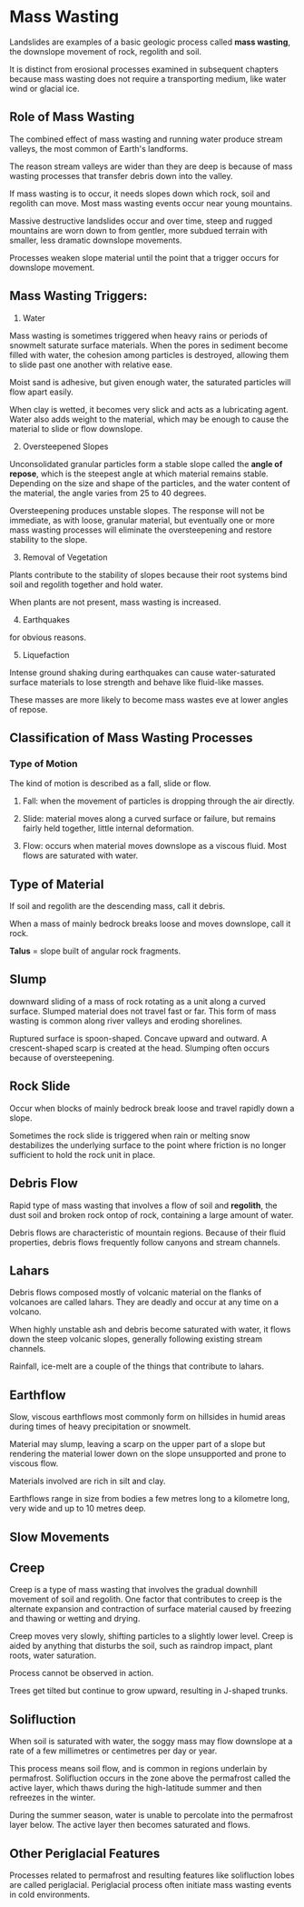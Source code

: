 # Mass Wasting

Landslides are examples of a basic geologic process called **mass wasting**, the downslope movement of rock, regolith and soil.

It is distinct from erosional processes examined in subsequent chapters because mass wasting does not require a transporting medium, like water wind or glacial ice.

## Role of Mass Wasting

The combined effect of mass wasting and running water produce stream valleys, the most common of Earth's landforms.

The reason stream valleys are wider than they are deep is because of mass wasting processes that transfer debris down into the valley.

If mass wasting is to occur, it needs slopes down which rock, soil and regolith can move. Most mass wasting events occur near young mountains.

Massive destructive landslides occur and over time, steep and rugged mountains are worn down to from gentler, more subdued terrain with smaller, less dramatic downslope movements.

Processes weaken slope material until the point that a trigger occurs for downslope movement.

## Mass Wasting Triggers:

1. Water

Mass wasting is sometimes triggered when heavy rains or periods of snowmelt saturate surface materials. When the pores in sediment become filled with water, the cohesion among particles is destroyed, allowing them to slide past one another with relative ease.

Moist sand is adhesive, but given enough water, the saturated particles will flow apart easily.

When clay is wetted, it becomes very slick and acts as a lubricating agent. Water also adds weight to the material, which may be enough to cause the material to slide or flow downslope.

2. Oversteepened Slopes

Unconsolidated granular particles form a stable slope called the **angle of repose**, which is the steepest angle at which material remains stable. Depending on the size and shape of the particles, and the water content of the material, the angle varies from 25 to 40 degrees.

Oversteepening produces unstable slopes. The response will not be immediate, as with loose, granular material, but eventually one or more mass wasting processes will eliminate the oversteepening and restore stability to the slope.

3. Removal of Vegetation

Plants contribute to the stability of slopes because their root systems bind soil and regolith together and hold water.

When plants are not present, mass wasting is increased.

4. Earthquakes

for obvious reasons.

5. Liquefaction

Intense ground shaking during earthquakes can cause water-saturated surface materials to lose strength and behave like fluid-like masses.

These masses are more likely to become mass wastes eve at lower angles of repose.

## Classification of Mass Wasting Processes

### Type of Motion

The kind of motion is described as a fall, slide or flow.

1. Fall: when the movement of particles is dropping through the air directly.

2. Slide: material moves along a curved surface or failure, but remains fairly held together, little internal deformation.

3. Flow: occurs when material moves downslope as a viscous fluid. Most flows are saturated with water.

## Type of Material

If soil and regolith are the descending mass, call it debris.

When a mass of mainly bedrock breaks loose and moves downslope, call it rock.

**Talus** = slope built of angular rock fragments.

## Slump

downward sliding of a mass of rock rotating as a unit along a curved surface. Slumped material does not travel fast or far. This form of mass wasting is common along river valleys and eroding shorelines.

Ruptured surface is spoon-shaped. Concave upward and outward. A crescent-shaped scarp is created at the head. Slumping often occurs because of oversteepening.

## Rock Slide

Occur when blocks of mainly bedrock break loose and travel rapidly down a slope.

Sometimes the rock slide is triggered when rain or melting snow destabilizes the underlying surface to the point where friction is no longer sufficient to hold the rock unit in place.

## Debris Flow

Rapid type of mass wasting that involves a flow of soil and **regolith**, the dust soil and broken rock ontop of rock, containing a large amount of water.

Debris flows are characteristic of mountain regions. Because of their fluid properties, debris flows frequently follow canyons and stream channels.

## Lahars

Debris flows composed mostly of volcanic material on the flanks of volcanoes are called lahars. They are deadly and occur at any time on a volcano.

When highly unstable ash and debris become saturated with water, it flows down the steep volcanic slopes, generally following existing stream channels.

Rainfall, ice-melt are a couple of the things that contribute to lahars.

## Earthflow

Slow, viscous earthflows most commonly form on hillsides in humid areas during times of heavy precipitation or snowmelt.

Material may slump, leaving a scarp on the upper part of a slope but rendering the material lower down on the slope unsupported and prone to viscous flow.

Materials involved are rich in silt and clay.

Earthflows range in size from bodies a few metres long to a kilometre long, very wide and up to 10 metres deep.

## Slow Movements

## Creep

Creep is a type of mass wasting that involves the gradual downhill movement of soil and regolith. One factor that contributes to creep is the alternate expansion and contraction of surface material caused by freezing and thawing or wetting and drying.

Creep moves very slowly, shifting particles to a slightly lower level. Creep is aided by anything that disturbs the soil, such as raindrop impact, plant roots, water saturation.

Process cannot be observed in action.

Trees get tilted but continue to grow upward, resulting in J-shaped trunks.

## Solifluction

When soil is saturated with water, the soggy mass may flow downslope at a rate of a few millimetres or centimetres per day or year.

This process means soil flow, and is common in regions underlain by permafrost. Solifluction occurs in the zone above the permafrost called the active layer, which thaws during the high-latitude summer and then refreezes in the winter.

During the summer season, water is unable to percolate into the permafrost layer below. The active layer then becomes saturated and flows.

## Other Periglacial Features

Processes related to permafrost and resulting features like solifluction lobes are called periglacial. Periglacial process often initiate mass wasting events in cold environments.
